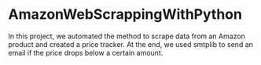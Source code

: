 # AmazonWebScrappingWithPython
In this project, we automated the method to scrape data from an Amazon product and created a price tracker. At the end, we used smtplib to send an email if the price drops below a certain amount.
